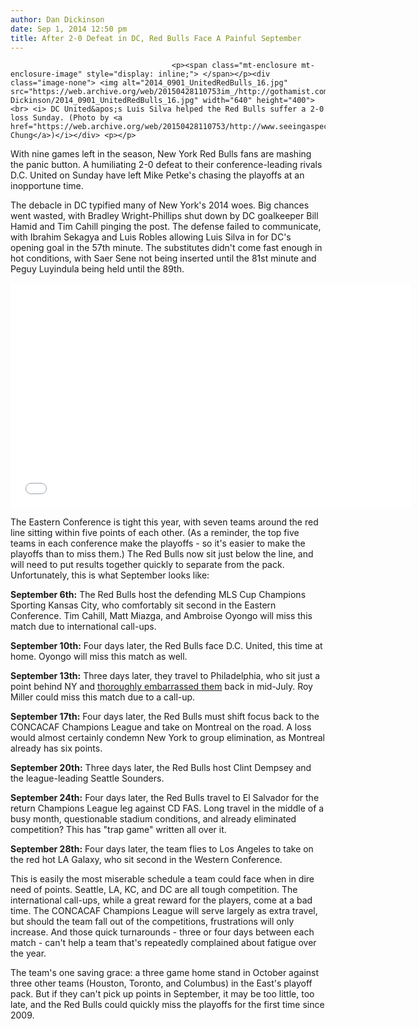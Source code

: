```yaml
---
author: Dan Dickinson
date: Sep 1, 2014 12:50 pm
title: After 2-0 Defeat in DC, Red Bulls Face A Painful September
---
```


	
										<p><span class="mt-enclosure mt-enclosure-image" style="display: inline;"> </span></p><div class="image-none"> <img alt="2014_0901_UnitedRedBulls_16.jpg" src="https://web.archive.org/web/20150428110753im_/http://gothamist.com/attachments/Dan Dickinson/2014_0901_UnitedRedBulls_16.jpg" width="640" height="400"> <br> <i> DC United&apos;s Luis Silva helped the Red Bulls suffer a 2-0 loss Sunday. (Photo by <a href="https://web.archive.org/web/20150428110753/http://www.seeingaspects.com/">Francis Chung</a>)</i></div> <p></p>

<p>With nine games left in the season, New York Red Bulls fans are mashing the panic button. A humiliating 2-0 defeat to their conference-leading rivals D.C. United on Sunday have left Mike Petke&apos;s chasing the playoffs at an inopportune time.</p>

<p>The debacle in DC typified many of New York&apos;s 2014 woes. Big chances went wasted, with Bradley Wright-Phillips shut down by DC goalkeeper Bill Hamid and Tim Cahill pinging the post. The defense failed to communicate, with Ibrahim Sekagya and Luis Robles allowing Luis Silva in for DC&apos;s opening goal in the 57th minute. The substitutes didn&apos;t come fast enough in hot conditions, with Saer Sene not being inserted until the 81st minute and Peguy Luyindula being held until the 89th.</p>

<p><iframe width="640" height="360" src="//web.archive.org/web/20150428110753if_/http://www.youtube.com/embed/HYgM_SBHshU" frameborder="0" allowfullscreen></iframe></p>

<p>The Eastern Conference is tight this year, with seven teams around the red line sitting within five points of each other. (As a reminder, the top five teams in each conference make the playoffs - so it&apos;s easier to make the playoffs than to miss them.) The Red Bulls now sit just below the line, and will need to put results together quickly to separate from the pack. Unfortunately, this is what September looks like:</p>

<p><strong>September 6th:</strong> The Red Bulls host the defending MLS Cup Champions Sporting Kansas City, who comfortably sit second in the Eastern Conference. Tim Cahill, Matt Miazga, and Ambroise Oyongo will miss this match due to international call-ups.</p>

<p><strong>September 10th:</strong> Four days later, the Red Bulls face D.C. United, this time at home. Oyongo will miss this match as well.</p>

<p><strong>September 13th:</strong> Three days later, they travel to Philadelphia, who sit just a point behind NY and <a href="https://web.archive.org/web/20150428110753/http://gothamist.com/2014/07/17/bad_result_worse_excuse_union_3_red.php">thoroughly embarrassed them</a> back in mid-July. Roy Miller could miss this match due to a call-up.</p>

<p><strong>September 17th:</strong> Four days later, the Red Bulls must shift focus back to the CONCACAF Champions League and take on Montreal on the road. A loss would almost certainly condemn New York to group elimination, as Montreal already has six points.</p>

<p><strong>September 20th:</strong> Three days later, the Red Bulls host Clint Dempsey and the league-leading Seattle Sounders.</p>

<p><strong>September 24th:</strong> Four days later, the Red Bulls travel to El Salvador for the return Champions League leg against CD FAS. Long travel in the middle of a busy month, questionable stadium conditions, and already eliminated competition? This has &quot;trap game&quot; written all over it.</p>

<p><strong>September 28th:</strong> Four days later, the team flies to Los Angeles to take on the red hot LA Galaxy, who sit second in the Western Conference. </p>

<p>This is easily the most miserable schedule a team could face when in dire need of points. Seattle, LA, KC, and DC are all tough competition. The international call-ups, while a great reward for the players, come at a bad time. The CONCACAF Champions League will serve largely as extra travel, but should the team fall out of the competitions, frustrations will only increase. And those quick turnarounds - three or four days between each match&#xA0;-&#xA0;can&apos;t help a team that&apos;s repeatedly complained about fatigue over the year.</p>

<p>The team&apos;s one saving grace: a three game home stand in October against three other teams (Houston, Toronto, and Columbus) in the East&apos;s playoff pack. But if they can&apos;t pick up points in September, it may be too little, too late, and the Red Bulls could quickly miss the playoffs for the first time since 2009.</p>					
										
									
				
